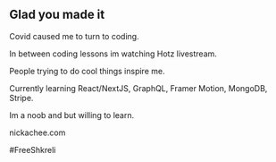## Glad you made it 

Covid caused me to turn to coding. 

In between coding lessons im watching Hotz livestream. 

People trying to do cool things inspire me.

Currently learning React/NextJS, GraphQL, Framer Motion, MongoDB, Stripe. 

Im a noob and but willing to learn.

nickachee.com

#FreeShkreli
